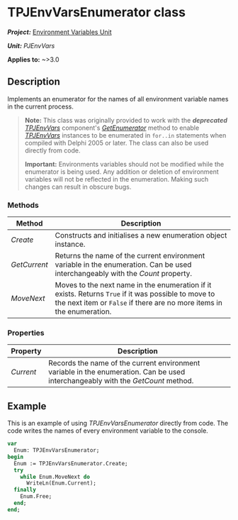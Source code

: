 # TPJEnvVarsEnumerator class

***Project:*** [Environment Variables Unit](../API.md)

***Unit:*** _PJEnvVars_

**Applies to:** ~>3.0

## Description

Implements an enumerator for the names of all environment variable names in the current process.

> **Note:** This class was originally provided to work with the ***deprecated*** [_TPJEnvVars_](./TPJEnvVars.md) component's [_GetEnumerator_](./TPJEnvVars-GetEnumerator.md) method to enable [_TPJEnvVars_](./TPJEnvVars.md) instances to be enumerated in `for..in` statements when compiled with Delphi 2005 or later. The class can also be used directly from code.
>
> **Important:** Environments variables should not be modified while the enumerator is being used. Any addition or deletion of environment variables will not be reflected in the enumeration. Making such changes can result in obscure bugs.

### Methods

| Method | Description |
|--------|-------------|
| _Create_ | Constructs and initialises a new enumeration object instance. |
| _GetCurrent_ | Returns the name of the current environment variable in the enumeration. Can be used interchangeably with the _Count_ property. |
| _MoveNext_ | Moves to the next name in the enumeration if it exists. Returns `True` if it was possible to move to the next item or `False` if there are no more items in the enumeration. |

### Properties

| Property | Description |
|----------|-------------|
| _Current_ | Records the name of the current environment variable in the enumeration. Can be used interchangeably with the _GetCount_ method. |

## Example

This is an example of using _TPJEnvVarsEnumerator_ directly from code. The code writes the names of every environment variable to the console.

```pascal
var
  Enum: TPJEnvVarsEnumerator;
begin
  Enum := TPJEnvVarsEnumerator.Create;
  try
    while Enum.MoveNext do
      WriteLn(Enum.Current);
  finally
    Enum.Free;
  end;
end;
```
